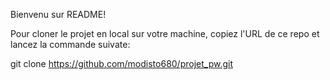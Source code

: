 Bienvenu sur README!

Pour cloner le projet en local sur votre machine, copiez l'URL de ce repo et lancez la commande suivate:

git clone https://github.com/modisto680/projet_pw.git
